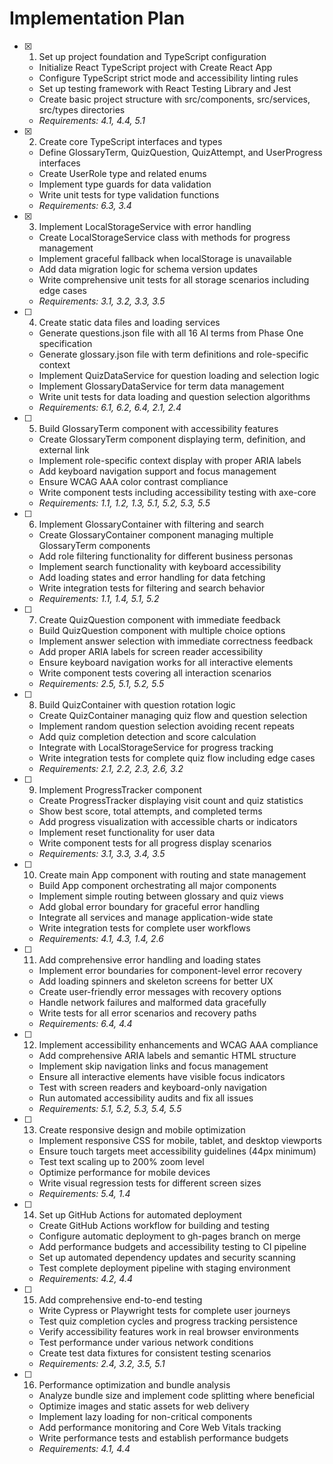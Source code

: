 # Implementation Plan

- [x] 1. Set up project foundation and TypeScript configuration
  - Initialize React TypeScript project with Create React App
  - Configure TypeScript strict mode and accessibility linting rules
  - Set up testing framework with React Testing Library and Jest
  - Create basic project structure with src/components, src/services, src/types directories
  - _Requirements: 4.1, 4.4, 5.1_

- [x] 2. Create core TypeScript interfaces and types
  - Define GlossaryTerm, QuizQuestion, QuizAttempt, and UserProgress interfaces
  - Create UserRole type and related enums
  - Implement type guards for data validation
  - Write unit tests for type validation functions
  - _Requirements: 6.3, 3.4_

- [x] 3. Implement LocalStorageService with error handling
  - Create LocalStorageService class with methods for progress management
  - Implement graceful fallback when localStorage is unavailable
  - Add data migration logic for schema version updates
  - Write comprehensive unit tests for all storage scenarios including edge cases
  - _Requirements: 3.1, 3.2, 3.3, 3.5_

- [ ] 4. Create static data files and loading services
  - Generate questions.json file with all 16 AI terms from Phase One specification
  - Generate glossary.json file with term definitions and role-specific context
  - Implement QuizDataService for question loading and selection logic
  - Implement GlossaryDataService for term data management
  - Write unit tests for data loading and question selection algorithms
  - _Requirements: 6.1, 6.2, 6.4, 2.1, 2.4_

- [ ] 5. Build GlossaryTerm component with accessibility features
  - Create GlossaryTerm component displaying term, definition, and external link
  - Implement role-specific context display with proper ARIA labels
  - Add keyboard navigation support and focus management
  - Ensure WCAG AAA color contrast compliance
  - Write component tests including accessibility testing with axe-core
  - _Requirements: 1.1, 1.2, 1.3, 5.1, 5.2, 5.3, 5.5_

- [ ] 6. Implement GlossaryContainer with filtering and search
  - Create GlossaryContainer component managing multiple GlossaryTerm components
  - Add role filtering functionality for different business personas
  - Implement search functionality with keyboard accessibility
  - Add loading states and error handling for data fetching
  - Write integration tests for filtering and search behavior
  - _Requirements: 1.1, 1.4, 5.1, 5.2_

- [ ] 7. Create QuizQuestion component with immediate feedback
  - Build QuizQuestion component with multiple choice options
  - Implement answer selection with immediate correctness feedback
  - Add proper ARIA labels for screen reader accessibility
  - Ensure keyboard navigation works for all interactive elements
  - Write component tests covering all interaction scenarios
  - _Requirements: 2.5, 5.1, 5.2, 5.5_

- [ ] 8. Build QuizContainer with question rotation logic
  - Create QuizContainer managing quiz flow and question selection
  - Implement random question selection avoiding recent repeats
  - Add quiz completion detection and score calculation
  - Integrate with LocalStorageService for progress tracking
  - Write integration tests for complete quiz flow including edge cases
  - _Requirements: 2.1, 2.2, 2.3, 2.6, 3.2_

- [ ] 9. Implement ProgressTracker component
  - Create ProgressTracker displaying visit count and quiz statistics
  - Show best score, total attempts, and completed terms
  - Add progress visualization with accessible charts or indicators
  - Implement reset functionality for user data
  - Write component tests for all progress display scenarios
  - _Requirements: 3.1, 3.3, 3.4, 3.5_

- [ ] 10. Create main App component with routing and state management
  - Build App component orchestrating all major components
  - Implement simple routing between glossary and quiz views
  - Add global error boundary for graceful error handling
  - Integrate all services and manage application-wide state
  - Write integration tests for complete user workflows
  - _Requirements: 4.1, 4.3, 1.4, 2.6_

- [ ] 11. Add comprehensive error handling and loading states
  - Implement error boundaries for component-level error recovery
  - Add loading spinners and skeleton screens for better UX
  - Create user-friendly error messages with recovery options
  - Handle network failures and malformed data gracefully
  - Write tests for all error scenarios and recovery paths
  - _Requirements: 6.4, 4.4_

- [ ] 12. Implement accessibility enhancements and WCAG AAA compliance
  - Add comprehensive ARIA labels and semantic HTML structure
  - Implement skip navigation links and focus management
  - Ensure all interactive elements have visible focus indicators
  - Test with screen readers and keyboard-only navigation
  - Run automated accessibility audits and fix all issues
  - _Requirements: 5.1, 5.2, 5.3, 5.4, 5.5_

- [ ] 13. Create responsive design and mobile optimization
  - Implement responsive CSS for mobile, tablet, and desktop viewports
  - Ensure touch targets meet accessibility guidelines (44px minimum)
  - Test text scaling up to 200% zoom level
  - Optimize performance for mobile devices
  - Write visual regression tests for different screen sizes
  - _Requirements: 5.4, 1.4_

- [ ] 14. Set up GitHub Actions for automated deployment
  - Create GitHub Actions workflow for building and testing
  - Configure automatic deployment to gh-pages branch on merge
  - Add performance budgets and accessibility testing to CI pipeline
  - Set up automated dependency updates and security scanning
  - Test complete deployment pipeline with staging environment
  - _Requirements: 4.2, 4.4_

- [ ] 15. Add comprehensive end-to-end testing
  - Write Cypress or Playwright tests for complete user journeys
  - Test quiz completion cycles and progress tracking persistence
  - Verify accessibility features work in real browser environments
  - Test performance under various network conditions
  - Create test data fixtures for consistent testing scenarios
  - _Requirements: 2.4, 3.2, 3.5, 5.1_

- [ ] 16. Performance optimization and bundle analysis
  - Analyze bundle size and implement code splitting where beneficial
  - Optimize images and static assets for web delivery
  - Implement lazy loading for non-critical components
  - Add performance monitoring and Core Web Vitals tracking
  - Write performance tests and establish performance budgets
  - _Requirements: 4.1, 4.4_